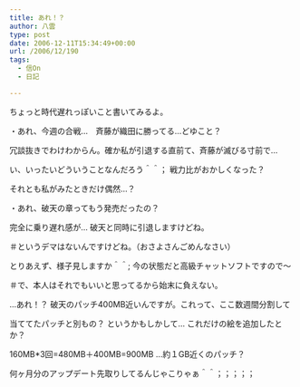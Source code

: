 ```yaml
---
title: あれ！？
author: 八雲
type: post
date: 2006-12-11T15:34:49+00:00
url: /2006/12/190
tags:
  - 信On
  - 日記

---
```

ちょっと時代遅れっぽいこと書いてみるよ。

・あれ、今週の合戦…　斉藤が織田に勝ってる…どゆこと？
  
冗談抜きでわけわからん。確か私が引退する直前て、斉藤が滅びる寸前で…
  
い、いったいどういうことなんだろう＾＾； 戦力比がおかしくなった？
  
それとも私がみたときだけ偶然…？

・あれ、破天の章ってもう発売だったの？
  
完全に乗り遅れ感が… 破天と同時に引退しますけどね。
  
＃というデマはないんですけどね。（おさよさんごめんなさい）
  
とりあえず、様子見しますか＾＾; 今の状態だと高級チャットソフトですので～
  
＃で、本人はそれでもいいと思ってるから始末に負えない。

…あれ！？ 破天のパッチ400MB近いんですが。これって、ここ数週間分割して
  
当ててたパッチと別もの？ というかもしかして… これだけの絵を追加したとか？
  
160MB*3回=480MB＋400MB=900MB …約１GB近くのパッチ？
  
何ヶ月分のアップデート先取りしてるんじゃこりゃぁ＾＾；；；；；

